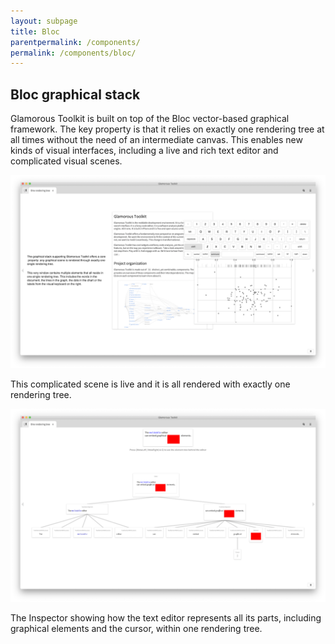 ```yaml
---
layout: subpage
title: Bloc
parentpermalink: /components/
permalink: /components/bloc/
---
```


<section id="bloc">
	<div class="container pt-5 pb-5 jumbotron-small">
    <div class="row">
      <div class="col-md-12">
        <h1>Bloc graphical stack</h1>
        <p class="lead">Glamorous Toolkit is built on top of the Bloc vector-based graphical framework. The key property is that it relies on exactly one rendering tree at all times without the need of an intermediate canvas. This enables new kinds of visual interfaces, including a live and rich text editor and complicated visual scenes.</p>
        <div class="sample">
          <img src="/assets/pictures/gtr-bloc-complicated-scene.png">
          <div class="picture-caption">
            <p>This complicated scene is live and it is all rendered with exactly one rendering tree.</p>
          </div>
        </div>
        <div class="sample">
          <img src="/assets/pictures/gtr-bloc-editor-tree.png">
          <div class="picture-caption">
            <p>The Inspector showing how the text editor represents all its parts, including graphical elements and the cursor, within one rendering tree.</p>
          </div>
        </div>
		  </div>			
    </div>
	</div>
</section>